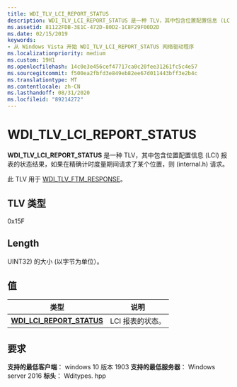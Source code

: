```yaml
---
title: WDI_TLV_LCI_REPORT_STATUS
description: WDI_TLV_LCI_REPORT_STATUS 是一种 TLV，其中包含位置配置信息 (LCI) 报表的状态结果，如果在精确计时度量期间请求了某个位置，则 (INTERNAL.H) 请求。
ms.assetid: 81122FDB-3E1C-472D-80D2-1C8F29F00D2D
ms.date: 02/15/2019
keywords:
- 从 Windows Vista 开始 WDI_TLV_LCI_REPORT_STATUS 网络驱动程序
ms.localizationpriority: medium
ms.custom: 19H1
ms.openlocfilehash: 14c0e3e456cef47717ca0c20fee31261fc5c4e57
ms.sourcegitcommit: f500ea2fbfd3e849eb82ee67d011443bff3e2b4c
ms.translationtype: MT
ms.contentlocale: zh-CN
ms.lasthandoff: 08/31/2020
ms.locfileid: "89214272"
---
```

# <a name="wdi_tlv_lci_report_status"></a>WDI_TLV_LCI_REPORT_STATUS

**WDI_TLV_LCI_REPORT_STATUS** 是一种 TLV，其中包含位置配置信息 (LCI) 报表的状态结果，如果在精确计时度量期间请求了某个位置，则 (internal.h) 请求。

此 TLV 用于 [WDI_TLV_FTM_RESPONSE](wdi-tlv-ftm-response.md)。

## <a name="tlv-type"></a>TLV 类型

0x15F

## <a name="length"></a>Length

UINT32) 的大小 (以字节为单位）。

## <a name="values"></a>值

| 类型 | 说明 |
| --- | --- |
| [**WDI_LCI_REPORT_STATUS**](/windows-hardware/drivers/ddi/wditypes/ne-wditypes-_wdi_lci_report_status) | LCI 报表的状态。 |

## <a name="requirements"></a>要求

**支持的最低客户端**： windows 10 版本 1903 **支持的最低服务器**： Windows server 2016 **标头**： Wditypes. hpp